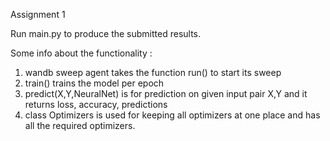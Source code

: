 Assignment 1


Run main.py to produce the submitted results.

Some info about the functionality :
1. wandb sweep agent takes the function run() to start its sweep
2. train() trains the model per epoch 
3. predict(X,Y,NeuralNet) is for prediction on given input pair X,Y and it returns loss, accuracy, predictions
4. class Optimizers is used for keeping all optimizers at one place and has all the required optimizers.
